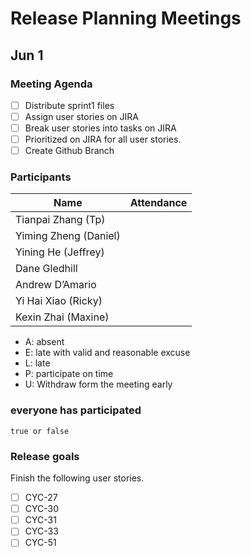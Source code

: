 # Release Planning Meetings

## Jun 1

### Meeting Agenda

- [ ] Distribute sprint1 files
- [ ] Assign user stories on JIRA
- [ ] Break user stories into tasks on JIRA
- [ ] Prioritized on JIRA for all user stories.
- [ ] Create Github Branch

### Participants

| Name                  | Attendance |
| --------------------- | ---------- |
| Tianpai Zhang (Tp)    |            |
| Yiming Zheng (Daniel) |            |
| Yining He (Jeffrey)   |            |
| Dane Gledhill         |            |
| Andrew D’Amario       |            |
| Yi Hai Xiao (Ricky)   |            |
| Kexin Zhai (Maxine)   |            |

- A: absent
- E: late with valid and reasonable excuse
- L: late
- P: participate on time
- U: Withdraw form the meeting early

### everyone has participated

    true or false

### Release goals

Finish the following user stories.

- [ ] CYC-27
- [ ] CYC-30
- [ ] CYC-31
- [ ] CYC-33
- [ ] CYC-51
